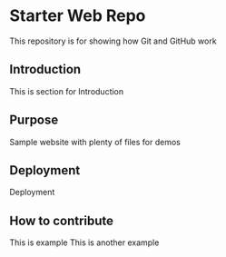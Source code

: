# Starter Web Repo

This repository is for showing how Git and GitHub work

## Introduction

This is section for Introduction

## Purpose

Sample website with plenty of files for demos

## Deployment
Deployment

## How to contribute

This is example
This is another example
